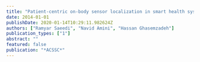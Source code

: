 ```yaml
---
title: "Patient-centric on-body sensor localization in smart health systems"
date: 2014-01-01
publishDate: 2020-01-14T10:29:11.982624Z
authors: ["Ramyar Saeedi", "Navid Amini", "Hassan Ghasemzadeh"]
publication_types: ["1"]
abstract: ""
featured: false
publication: "*ACSSC*"
---
```


